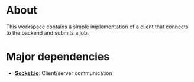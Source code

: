 # About
This workspace contains a simple implementation of a client that connects to the backend and submits a job.

# Major dependencies
- [**Socket.io**](https://socket.io/): Client/server communication